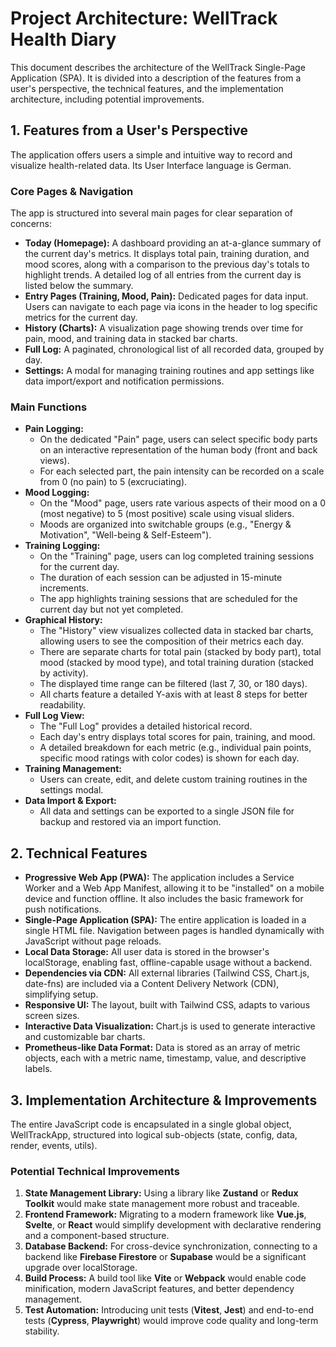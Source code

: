 # **Project Architecture: WellTrack Health Diary**

This document describes the architecture of the WellTrack Single-Page Application (SPA). It is divided into a description of the features from a user's perspective, the technical features, and the implementation architecture, including potential improvements.

## **1\. Features from a User's Perspective**

The application offers users a simple and intuitive way to record and visualize health-related data. Its User Interface language is German.

### **Core Pages & Navigation**

The app is structured into several main pages for clear separation of concerns:

* **Today (Homepage):** A dashboard providing an at-a-glance summary of the current day's metrics. It displays total pain, training duration, and mood scores, along with a comparison to the previous day's totals to highlight trends. A detailed log of all entries from the current day is listed below the summary.
* **Entry Pages (Training, Mood, Pain):** Dedicated pages for data input. Users can navigate to each page via icons in the header to log specific metrics for the current day.
* **History (Charts):** A visualization page showing trends over time for pain, mood, and training data in stacked bar charts.
* **Full Log:** A paginated, chronological list of all recorded data, grouped by day.
* **Settings:** A modal for managing training routines and app settings like data import/export and notification permissions.

### **Main Functions**

* **Pain Logging:**
  * On the dedicated "Pain" page, users can select specific body parts on an interactive representation of the human body (front and back views).
  * For each selected part, the pain intensity can be recorded on a scale from 0 (no pain) to 5 (excruciating).
* **Mood Logging:**
  * On the "Mood" page, users rate various aspects of their mood on a 0 (most negative) to 5 (most positive) scale using visual sliders.
  * Moods are organized into switchable groups (e.g., "Energy & Motivation", "Well-being & Self-Esteem").
* **Training Logging:**
  * On the "Training" page, users can log completed training sessions for the current day.
  * The duration of each session can be adjusted in 15-minute increments.
  * The app highlights training sessions that are scheduled for the current day but not yet completed.
* **Graphical History:**
  * The "History" view visualizes collected data in stacked bar charts, allowing users to see the composition of their metrics each day.
  * There are separate charts for total pain (stacked by body part), total mood (stacked by mood type), and total training duration (stacked by activity).
  * The displayed time range can be filtered (last 7, 30, or 180 days).
  * All charts feature a detailed Y-axis with at least 8 steps for better readability.
* **Full Log View:**
  * The "Full Log" provides a detailed historical record.
  * Each day's entry displays total scores for pain, training, and mood.
  * A detailed breakdown for each metric (e.g., individual pain points, specific mood ratings with color codes) is shown for each day.
* **Training Management:**
  * Users can create, edit, and delete custom training routines in the settings modal.
* **Data Import & Export:**
  * All data and settings can be exported to a single JSON file for backup and restored via an import function.

## **2\. Technical Features**

* **Progressive Web App (PWA):** The application includes a Service Worker and a Web App Manifest, allowing it to be "installed" on a mobile device and function offline. It also includes the basic framework for push notifications.
* **Single-Page Application (SPA):** The entire application is loaded in a single HTML file. Navigation between pages is handled dynamically with JavaScript without page reloads.
* **Local Data Storage:** All user data is stored in the browser's localStorage, enabling fast, offline-capable usage without a backend.
* **Dependencies via CDN:** All external libraries (Tailwind CSS, Chart.js, date-fns) are included via a Content Delivery Network (CDN), simplifying setup.
* **Responsive UI:** The layout, built with Tailwind CSS, adapts to various screen sizes.
* **Interactive Data Visualization:** Chart.js is used to generate interactive and customizable bar charts.
* **Prometheus-like Data Format:** Data is stored as an array of metric objects, each with a metric name, timestamp, value, and descriptive labels.

## **3\. Implementation Architecture & Improvements**

The entire JavaScript code is encapsulated in a single global object, WellTrackApp, structured into logical sub-objects (state, config, data, render, events, utils).

### **Potential Technical Improvements**

1. **State Management Library:** Using a library like **Zustand** or **Redux Toolkit** would make state management more robust and traceable.
2. **Frontend Framework:** Migrating to a modern framework like **Vue.js**, **Svelte**, or **React** would simplify development with declarative rendering and a component-based structure.
3. **Database Backend:** For cross-device synchronization, connecting to a backend like **Firebase Firestore** or **Supabase** would be a significant upgrade over localStorage.
4. **Build Process:** A build tool like **Vite** or **Webpack** would enable code minification, modern JavaScript features, and better dependency management.
5. **Test Automation:** Introducing unit tests (**Vitest**, **Jest**) and end-to-end tests (**Cypress**, **Playwright**) would improve code quality and long-term stability.